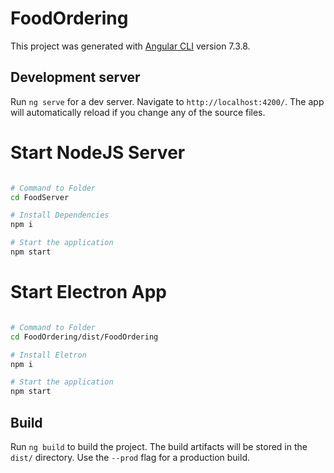 # FoodOrdering

This project was generated with [Angular CLI](https://github.com/angular/angular-cli) version 7.3.8.

## Development server
Run `ng serve` for a dev server. Navigate to `http://localhost:4200/`. The app will automatically reload if you change any of the source files.

# Start NodeJS Server
```sh

# Command to Folder
cd FoodServer

# Install Dependencies
npm i

# Start the application
npm start
```

# Start Electron App
```sh

# Command to Folder
cd FoodOrdering/dist/FoodOrdering

# Install Eletron
npm i

# Start the application
npm start
```

## Build
Run `ng build` to build the project. The build artifacts will be stored in the `dist/` directory. Use the `--prod` flag for a production build.
